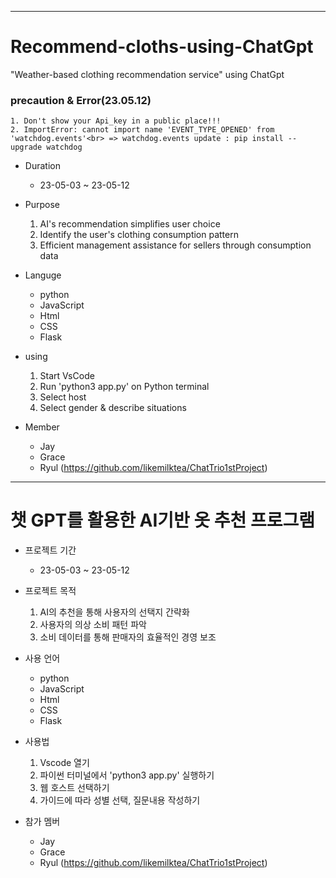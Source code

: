 * * *

# Recommend-cloths-using-ChatGpt
"Weather-based clothing recommendation service" using ChatGpt

### precaution & Error(23.05.12)
    1. Don't show your Api_key in a public place!!!
    2. ImportError: cannot import name 'EVENT_TYPE_OPENED' from 'watchdog.events'<br> => watchdog.events update : pip install --upgrade watchdog

* Duration
    * 23-05-03 ~ 23-05-12

* Purpose
    1. AI's recommendation simplifies user choice
    2. Identify the user's clothing consumption pattern
    3. Efficient management assistance for sellers through consumption data

* Languge
    * python
    * JavaScript
    * Html
    * CSS
    * Flask

* using
    1. Start VsCode
    2. Run 'python3 app.py' on Python terminal
    3. Select host
    4. Select gender & describe situations




* Member
    * Jay 
    * Grace 
    * Ryul (https://github.com/likemilktea/ChatTrio1stProject)

* * *

# 챗 GPT를 활용한 AI기반 옷 추천 프로그램

* 프로젝트 기간
    * 23-05-03 ~ 23-05-12

* 프로젝트 목적
    1. AI의 추천을 통해 사용자의 선택지 간략화
    2. 사용자의 의상 소비 패턴 파악
    3. 소비 데이터를 통해 판매자의 효율적인 경영 보조

* 사용 언어
    * python
    * JavaScript
    * Html
    * CSS
    * Flask


* 사용법
    1. Vscode 열기
    2. 파이썬 터미널에서 'python3 app.py' 실행하기
    3. 웹 호스트 선택하기
    4. 가이드에 따라 성별 선택, 질문내용 작성하기

* 참가 멤버
    * Jay
    * Grace
    * Ryul (https://github.com/likemilktea/ChatTrio1stProject)
